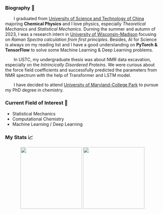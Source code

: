 ### Biography 🚀
&emsp;&emsp;I graduated from [University of Science and Technology of China](https://www.ustc.edu.cn) majoring **Chemical Physics** and I love physics, especially *Theoretical Mechanics* and *Statistical Mechanics*. Durning the summer and autumn of 2023, I was a research intern in [University of Wisconsin-Madison](https://www.wisc.edu) focusing on *Raman Spectra calculation from first principles*. Besides, AI for Science is always on my reading list and I have a good understanding on **PyTorch & TensorFlow** to solve some Machine Learning & Deep Learning problems.

&emsp;&emsp;In USTC, my undergraduate thesis was about NMR data excavation, especially on the *Intrincically Disordered Proteins*. We were curious about the force field coefficients and successfully predicted the parameters from NMR spectrum with the help of Transformer and LSTM model.

&emsp;&emsp;I have decided to attend [University of Maryland-College Park](https://umd.edu) to pursue my PhD degree in chemistry.

### Current Field of Interest 📓
* Statistical Mechanics
* Computational Chemistry
* Machine Learning / Deep Learning


### My Stats 📈

  <p align="center">
    <img src="https://github-readme-stats.vercel.app/api?username=Bessgendre&count_private=true&show_icons=true" height="200" />
    <img src="https://github-readme-stats.vercel.app/api/top-langs/?username=Bessgendre&show_icons=true" height="200" />
  </p>

